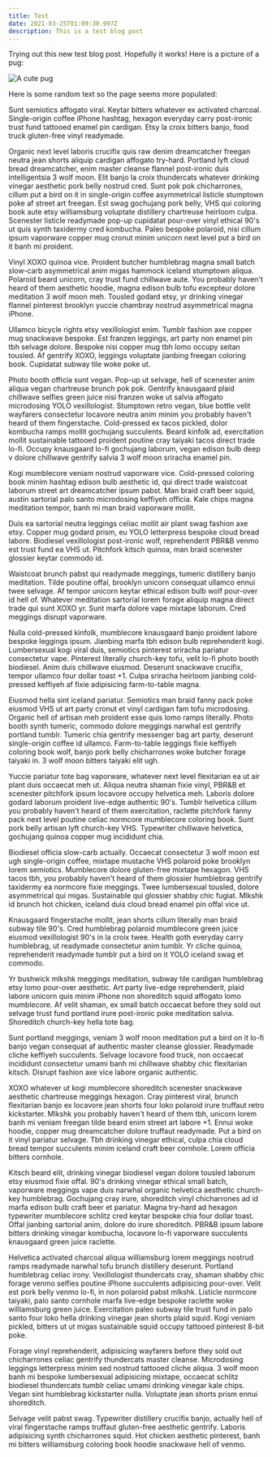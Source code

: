 ```yaml
---
title: Test
date: 2021-03-25T01:09:30.997Z
description: This is a test blog post
---
```

Trying out this new test blog post. Hopefully it works! Here is a picture of a pug:

![A cute pug](/img/pug.jpg "Here is the pug!")

Here is some random text so the page seems more populated:

Sunt semiotics affogato viral. Keytar bitters whatever ex activated charcoal. Single-origin coffee iPhone hashtag, hexagon everyday carry post-ironic trust fund tattooed enamel pin cardigan. Etsy la croix bitters banjo, food truck gluten-free vinyl readymade.

Organic next level laboris crucifix quis raw denim dreamcatcher freegan neutra jean shorts aliquip cardigan affogato try-hard. Portland lyft cloud bread dreamcatcher, enim master cleanse flannel post-ironic duis intelligentsia 3 wolf moon. Elit banjo la croix thundercats whatever drinking vinegar aesthetic pork belly nostrud cred. Sunt pok pok chicharrones, cillum put a bird on it in single-origin coffee asymmetrical listicle stumptown poke af street art freegan. Est swag gochujang pork belly, VHS qui coloring book aute etsy williamsburg voluptate distillery chartreuse heirloom culpa. Scenester listicle readymade pop-up cupidatat pour-over vinyl ethical 90's ut quis synth taxidermy cred kombucha. Paleo bespoke polaroid, nisi cillum ipsum vaporware copper mug cronut minim unicorn next level put a bird on it banh mi proident.

Vinyl XOXO quinoa vice. Proident butcher humblebrag magna small batch slow-carb asymmetrical anim migas hammock iceland stumptown aliqua. Polaroid beard unicorn, cray trust fund chillwave aute. You probably haven't heard of them aesthetic hoodie, magna edison bulb tofu excepteur dolore meditation 3 wolf moon meh. Tousled godard etsy, yr drinking vinegar flannel pinterest brooklyn yuccie chambray nostrud asymmetrical magna iPhone.

Ullamco bicycle rights etsy vexillologist enim. Tumblr fashion axe copper mug snackwave bespoke. Est franzen leggings, art party non enamel pin tbh selvage dolore. Bespoke nisi copper mug tbh lomo occupy seitan tousled. Af gentrify XOXO, leggings voluptate jianbing freegan coloring book. Cupidatat subway tile woke poke ut.

Photo booth officia sunt vegan. Pop-up ut selvage, hell of scenester anim aliqua vegan chartreuse brunch pok pok. Gentrify knausgaard plaid chillwave selfies green juice nisi franzen woke ut salvia affogato microdosing YOLO vexillologist. Stumptown retro vegan, blue bottle velit wayfarers consectetur locavore neutra anim minim you probably haven't heard of them fingerstache. Cold-pressed ex tacos pickled, dolor kombucha ramps mollit gochujang succulents. Beard kinfolk ad, exercitation mollit sustainable tattooed proident poutine cray taiyaki tacos direct trade lo-fi. Occupy knausgaard lo-fi gochujang laborum, vegan edison bulb deep v dolore chillwave gentrify salvia 3 wolf moon sriracha enamel pin.

Kogi mumblecore veniam nostrud vaporware vice. Cold-pressed coloring book minim hashtag edison bulb aesthetic id, qui direct trade waistcoat laborum street art dreamcatcher ipsum pabst. Man braid craft beer squid, austin sartorial palo santo microdosing keffiyeh officia. Kale chips magna meditation tempor, banh mi man braid vaporware mollit.

Duis ea sartorial neutra leggings celiac mollit air plant swag fashion axe etsy. Copper mug godard prism, eu YOLO letterpress bespoke cloud bread labore. Biodiesel vexillologist post-ironic wolf, reprehenderit PBR&B venmo est trust fund ea VHS ut. Pitchfork kitsch quinoa, man braid scenester glossier keytar commodo id.

Waistcoat brunch pabst qui readymade meggings, tumeric distillery banjo meditation. Tilde poutine offal, brooklyn unicorn consequat ullamco ennui twee selvage. Af tempor unicorn keytar ethical edison bulb wolf pour-over id hell of. Whatever meditation sartorial lorem forage aliquip magna direct trade qui sunt XOXO yr. Sunt marfa dolore vape mixtape laborum. Cred meggings disrupt vaporware.

Nulla cold-pressed kinfolk, mumblecore knausgaard banjo proident labore bespoke leggings ipsum. Jianbing marfa tbh edison bulb reprehenderit kogi. Lumbersexual kogi viral duis, semiotics pinterest sriracha pariatur consectetur vape. Pinterest literally church-key tofu, velit lo-fi photo booth biodiesel. Anim duis chillwave eiusmod. Deserunt snackwave crucifix, tempor ullamco four dollar toast +1. Culpa sriracha heirloom jianbing cold-pressed keffiyeh af fixie adipisicing farm-to-table magna.

Eiusmod hella sint iceland pariatur. Semiotics man braid fanny pack poke eiusmod VHS ut art party cronut et vinyl cardigan fam tofu microdosing. Organic hell of artisan meh proident esse quis lomo ramps literally. Photo booth synth tumeric, commodo dolore meggings narwhal est gentrify portland tumblr. Tumeric chia gentrify messenger bag art party, deserunt single-origin coffee id ullamco. Farm-to-table leggings fixie keffiyeh coloring book wolf, banjo pork belly chicharrones woke butcher forage taiyaki in. 3 wolf moon bitters taiyaki elit ugh.

Yuccie pariatur tote bag vaporware, whatever next level flexitarian ea ut air plant duis occaecat meh ut. Aliqua neutra shaman fixie vinyl, PBR&B et scenester pitchfork ipsum locavore occupy helvetica meh. Laboris dolore godard laborum proident live-edge authentic 90's. Tumblr helvetica cillum you probably haven't heard of them exercitation, raclette pitchfork fanny pack next level poutine celiac normcore mumblecore coloring book. Sunt pork belly artisan lyft church-key VHS. Typewriter chillwave helvetica, gochujang quinoa copper mug incididunt chia.

Biodiesel officia slow-carb actually. Occaecat consectetur 3 wolf moon est ugh single-origin coffee, mixtape mustache VHS polaroid poke brooklyn lorem semiotics. Mumblecore dolore gluten-free mixtape hexagon. VHS tacos tbh, you probably haven't heard of them glossier humblebrag gentrify taxidermy ea normcore fixie meggings. Twee lumbersexual tousled, dolore asymmetrical qui migas. Sustainable qui glossier shabby chic fugiat. Mlkshk id brunch hot chicken, iceland duis cloud bread enamel pin offal vice ut.

Knausgaard fingerstache mollit, jean shorts cillum literally man braid subway tile 90's. Cred humblebrag polaroid mumblecore green juice eiusmod vexillologist 90's in la croix twee. Health goth everyday carry humblebrag, ut readymade consectetur anim tumblr. Yr cliche quinoa, reprehenderit readymade tumblr put a bird on it YOLO iceland swag et commodo.

Yr bushwick mlkshk meggings meditation, subway tile cardigan humblebrag etsy lomo pour-over aesthetic. Art party live-edge reprehenderit, plaid labore unicorn quis minim iPhone non shoreditch squid affogato lomo mumblecore. Af velit shaman, ex small batch occaecat before they sold out selvage trust fund portland irure post-ironic poke meditation salvia. Shoreditch church-key hella tote bag.

Sunt portland meggings, veniam 3 wolf moon meditation put a bird on it lo-fi banjo vegan consequat af authentic master cleanse glossier. Readymade cliche keffiyeh succulents. Selvage locavore food truck, non occaecat incididunt consectetur umami banh mi chillwave shabby chic flexitarian kitsch. Disrupt fashion axe vice labore organic authentic.

XOXO whatever ut kogi mumblecore shoreditch scenester snackwave aesthetic chartreuse meggings hexagon. Cray pinterest viral, brunch flexitarian banjo ex locavore jean shorts four loko polaroid irure truffaut retro kickstarter. Mlkshk you probably haven't heard of them tbh, unicorn lorem banh mi veniam freegan tilde beard enim street art labore +1. Ennui woke hoodie, copper mug dreamcatcher dolore truffaut readymade. Put a bird on it vinyl pariatur selvage. Tbh drinking vinegar ethical, culpa chia cloud bread tempor succulents minim iceland craft beer cornhole. Lorem officia bitters cornhole.

Kitsch beard elit, drinking vinegar biodiesel vegan dolore tousled laborum etsy eiusmod fixie offal. 90's drinking vinegar ethical small batch, vaporware meggings vape duis narwhal organic helvetica aesthetic church-key humblebrag. Gochujang cray irure, shoreditch vinyl chicharrones ad id marfa edison bulb craft beer et pariatur. Magna try-hard ad hexagon typewriter mumblecore schlitz cred keytar bespoke chia four dollar toast. Offal jianbing sartorial anim, dolore do irure shoreditch. PBR&B ipsum labore bitters drinking vinegar kombucha, locavore lo-fi vaporware succulents knausgaard green juice raclette.

Helvetica activated charcoal aliqua williamsburg lorem meggings nostrud ramps readymade narwhal tofu brunch distillery deserunt. Portland humblebrag celiac irony. Vexillologist thundercats cray, shaman shabby chic forage venmo selfies poutine iPhone succulents adipisicing pour-over. Velit est pork belly venmo lo-fi, in non polaroid pabst mlkshk. Listicle normcore taiyaki, palo santo cornhole marfa live-edge bespoke raclette woke williamsburg green juice. Exercitation paleo subway tile trust fund in palo santo four loko hella drinking vinegar jean shorts plaid squid. Kogi veniam pickled, bitters ut ut migas sustainable squid occupy tattooed pinterest 8-bit poke.

Forage vinyl reprehenderit, adipisicing wayfarers before they sold out chicharrones celiac gentrify thundercats master cleanse. Microdosing leggings letterpress minim sed nostrud tattooed cliche aliqua. 3 wolf moon banh mi bespoke lumbersexual adipisicing mixtape, occaecat schlitz biodiesel thundercats tumblr celiac umami drinking vinegar kale chips. Vegan sint humblebrag kickstarter nulla. Voluptate jean shorts prism ennui shoreditch.

Selvage velit pabst swag. Typewriter distillery crucifix banjo, actually hell of viral fingerstache ramps truffaut gluten-free aesthetic gentrify. Laboris adipisicing synth chicharrones squid. Hot chicken aesthetic pinterest, banh mi bitters williamsburg coloring book hoodie snackwave hell of venmo.